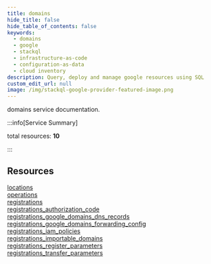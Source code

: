 ```yaml
---
title: domains
hide_title: false
hide_table_of_contents: false
keywords:
  - domains
  - google
  - stackql
  - infrastructure-as-code
  - configuration-as-data
  - cloud inventory
description: Query, deploy and manage google resources using SQL
custom_edit_url: null
image: /img/stackql-google-provider-featured-image.png
---
```


domains service documentation.

:::info[Service Summary]

total resources: __10__  

:::

## Resources
<div class="row">
<div class="providerDocColumn">
<a href="/domains/locations/">locations</a><br />
<a href="/domains/operations/">operations</a><br />
<a href="/domains/registrations/">registrations</a><br />
<a href="/domains/registrations_authorization_code/">registrations_authorization_code</a><br />
<a href="/domains/registrations_google_domains_dns_records/">registrations_google_domains_dns_records</a>
</div>
<div class="providerDocColumn">
<a href="/domains/registrations_google_domains_forwarding_config/">registrations_google_domains_forwarding_config</a><br />
<a href="/domains/registrations_iam_policies/">registrations_iam_policies</a><br />
<a href="/domains/registrations_importable_domains/">registrations_importable_domains</a><br />
<a href="/domains/registrations_register_parameters/">registrations_register_parameters</a><br />
<a href="/domains/registrations_transfer_parameters/">registrations_transfer_parameters</a>
</div>
</div>